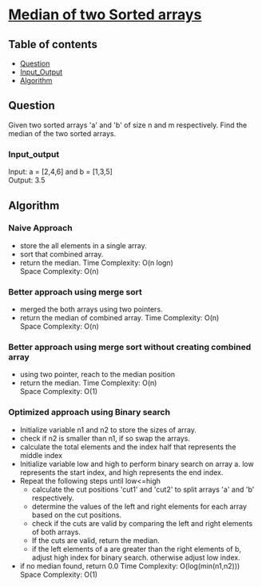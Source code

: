 # [Median of two Sorted arrays](https://www.codingninjas.com/studio/problems/median-of-two-sorted-arrays_8230788?challengeSlug=striver-sde-challenge&leftPanelTab=0)

## Table of contents

- [Question](#question)
- [Input_Output](#input_output)
- [Algorithm](#algorithm)

## Question
Given two sorted arrays 'a' and 'b' of size n and m respectively. Find the median of the two sorted arrays.

### Input_output
Input: a = [2,4,6] and b = [1,3,5] </br>
Output: 3.5

## Algorithm

### Naive Approach
- store the all elements in a single array.
- sort that combined array.
- return the median.
Time Complexity: O(n logn)</br>
Space Complexity: O(n)

### Better approach using merge sort
- merged the both arrays using two pointers.
- return the median of combined array.
Time Complexity: O(n)</br>
Space Complexity: O(n)

### Better approach using merge sort without creating combined array
- using two pointer, reach to the median position
- return the median.
Time Complexity: O(n)</br>
Space Complexity: O(1)

### Optimized approach using Binary search
- Initialize variable n1 and n2 to store the sizes of array.
- check if n2 is smaller than n1, if so swap the arrays.
- calculate the total elements and the index half that represents the middle index
- Initialize variable low and high to perform binary search on array a. low represents the start index, and high represents the end index.
- Repeat the following steps until low<=high
    - calculate the cut positions 'cut1' and 'cut2' to split arrays 'a' and 'b' respectively.
    - determine the values of the left and right elements for each array based on the cut positions.
    - check if the cuts are valid by comparing the left and right elements of both arrays.
    - If the cuts are valid, return the median.
    - if the left elements of a are greater than the right elements of b, adjust high index for binary search. otherwise adjust low index.
- if no median found, return 0.0
Time Complexity: O(log(min(n1,n2)))</br>
Space Complexity: O(1)
